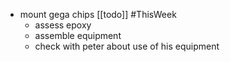 -	mount gega chips [[todo]] #ThisWeek
	- assess epoxy
	- assemble equipment
	- check with peter about use of his equipment 